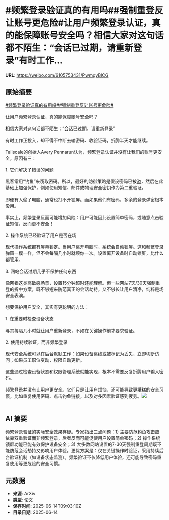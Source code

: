 # #频繁登录验证真的有用吗##强制重登反让账号更危险#让用户频繁登录认证，真的能保障账号安全吗？相信大家对这句话都不陌生：“会话已过期，请重新登录”有时工作...

**URL**: https://weibo.com/6105753431/PwmqvBICG

## 原始摘要

<a href="https://m.weibo.cn/search?containerid=231522type%3D1%26t%3D10%26q%3D%23%E9%A2%91%E7%B9%81%E7%99%BB%E5%BD%95%E9%AA%8C%E8%AF%81%E7%9C%9F%E7%9A%84%E6%9C%89%E7%94%A8%E5%90%97%23&amp;extparam=%23%E9%A2%91%E7%B9%81%E7%99%BB%E5%BD%95%E9%AA%8C%E8%AF%81%E7%9C%9F%E7%9A%84%E6%9C%89%E7%94%A8%E5%90%97%23" data-hide=""><span class="surl-text">#频繁登录验证真的有用吗#</span></a><a href="https://m.weibo.cn/search?containerid=231522type%3D1%26t%3D10%26q%3D%23%E5%BC%BA%E5%88%B6%E9%87%8D%E7%99%BB%E5%8F%8D%E8%AE%A9%E8%B4%A6%E5%8F%B7%E6%9B%B4%E5%8D%B1%E9%99%A9%23&amp;extparam=%23%E5%BC%BA%E5%88%B6%E9%87%8D%E7%99%BB%E5%8F%8D%E8%AE%A9%E8%B4%A6%E5%8F%B7%E6%9B%B4%E5%8D%B1%E9%99%A9%23" data-hide=""><span class="surl-text">#强制重登反让账号更危险#</span></a><br><br>让用户频繁登录认证，真的能保障账号安全吗？<br><br>相信大家对这句话都不陌生：“会话已过期，请重新登录”<br><br>有时工作正投入，却不得不中断去输密码、收验证码，折腾半天才能继续。<br><br>Tailscale的创始人Avery Pennarun认为，频繁登录认证并没有让我们的账号更安全，原因有三：<br><br>1. 它们解决了错误的问题<br><br>黑客常用“钓鱼”来窃取密码。所以，最好的防御策略是假设密码已被盗，然后在此基础上加强保护，例如使用短信、邮件或物理安全密钥作为第二重验证。<br><br>即便有人偷了电脑，通常也打不开锁屏。而如果他们有密码，多余的登录弹窗根本没用。<br><br>事实上，频繁登录反而可能增加风险：用户可能因此设置简单密码，或随意点击验证短信，反而更不安全！<br><br>2. 操作系统已经验证了用户是否在场<br><br>现代操作系统都有屏幕锁定。当用户离开电脑时，系统会自动锁屏。这和频繁登录弹窗一模一样，但不会每隔几小时就烦你一次。设置离开设备时自动锁屏，比什么都管用。<br><br>3. 网站会话过期几乎不保护任何东西<br><br>像网银这类高敏感场景，设置15分钟超时还能理解。但一些网站7天/30天强制重登的折中方案，既不够短来防范真正的会话劫持，又不够长让用户清净，纯粹是场安全表演。<br><br>想要保护用户安全，其实有更聪明的方法：<br><br>1. 在重要时检查设备状态<br><br>与其每隔几小时就让用户重新登录，不如在关键操作前才要求验证。<br><br>2. 使用持续验证，而非频繁登录<br><br>现代安全系统可以在后台默默工作：如果设备离线或被标记为丢失，立即切断访问；如果员工职位变动，权限自动更新。<br><br>这些通过检查设备状态和权限管理系统就能实现，根本不需要反复折腾用户输入密码。<br><br>频繁登录并没有让用户更安全。它们只是让用户烦恼，还可能导致更糟糕的安全习惯，比如重复使用密码、点击钓鱼链接，以及对多因素验证感到疲劳。<img style="" src="https://tvax3.sinaimg.cn/large/006Fd7o3ly1i2dty02q8bj30zk0i20u4.jpg" referrerpolicy="no-referrer"><br><br>

## AI 摘要

频繁登录验证的实际安全效果存疑。专家指出三点问题：1) 主要防范钓鱼攻击应依靠双重验证而非频繁登录，后者反而可能促使用户设置简单密码；2) 操作系统锁屏功能已能有效保护设备安全；3) 大多数网站设置的7-30天强制重登周期既不能防范会话劫持又影响用户体验。更优方案是：仅在关键操作时验证，采用持续后台验证机制（如设备状态监测）。频繁验证不仅降低用户体验，还可能导致密码重复使用等更危险的安全习惯。

## 元数据

- **来源**: ArXiv
- **类型**: 论文
- **保存时间**: 2025-06-14T09:03:10Z
- **目录日期**: 2025-06-14
